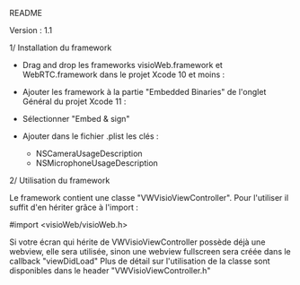 README

Version : 1.1

1/ Installation du framework

- Drag and drop les frameworks visioWeb.framework et WebRTC.framework dans le projet
Xcode 10 et moins :
- Ajouter les framework à la partie "Embedded Binaries" de l'onglet Général du projet
Xcode 11 :
- Sélectionner "Embed & sign"

- Ajouter dans le fichier .plist les clés :

	- NSCameraUsageDescription
	- NSMicrophoneUsageDescription

2/ Utilisation du framework

Le framework contient une classe "VWVisioViewController".
Pour l'utiliser il suffit d'en hériter grâce à l'import :

#import <visioWeb/visioWeb.h>

Si votre écran qui hérite de VWVisioViewController possède déjà une webview, elle sera utilisée,
sinon une webview fullscreen sera créée dans le callback "viewDidLoad"
Plus de détail sur l'utilisation de la classe sont disponibles dans le header "VWVisioViewController.h"
